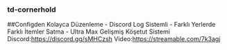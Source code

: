 ### td-cornerhold
##Configden Kolayca Düzenleme - Discord Log Sistemli - Farklı Yerlerde Farklı İtemler Satma - Ultra Max Gelişmiş Köşetut Sistemi  Discord:https://discord.gg/sMHCzsh Video:https://streamable.com/7k3agj
